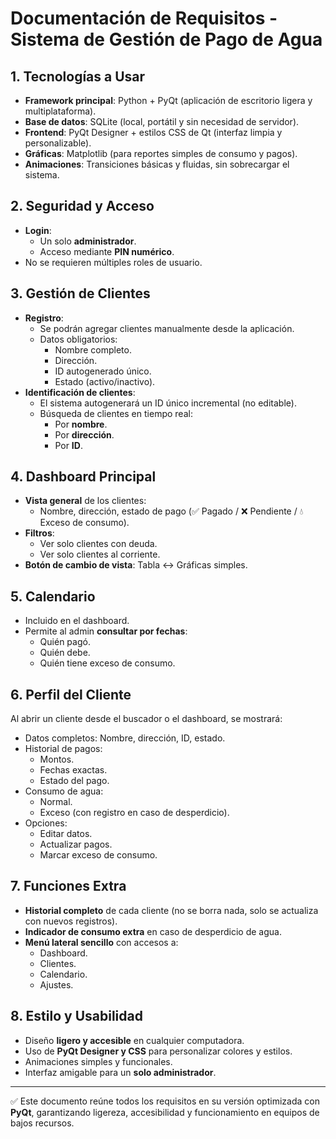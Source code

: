 # Documentación de Requisitos - Sistema de Gestión de Pago de Agua

## 1. Tecnologías a Usar

-   **Framework principal**: Python + PyQt (aplicación de escritorio ligera y multiplataforma).  
-   **Base de datos**: SQLite (local, portátil y sin necesidad de servidor).  
-   **Frontend**: PyQt Designer + estilos CSS de Qt (interfaz limpia y personalizable).  
-   **Gráficas**: Matplotlib (para reportes simples de consumo y pagos).  
-   **Animaciones**: Transiciones básicas y fluidas, sin sobrecargar el sistema.  

## 2. Seguridad y Acceso

-   **Login**:
    -   Un solo **administrador**.  
    -   Acceso mediante **PIN numérico**.  
-   No se requieren múltiples roles de usuario.  

## 3. Gestión de Clientes

-   **Registro**:
    -   Se podrán agregar clientes manualmente desde la aplicación.  
    -   Datos obligatorios:  
        -   Nombre completo.  
        -   Dirección.  
        -   ID autogenerado único.  
        -   Estado (activo/inactivo).  
-   **Identificación de clientes**:
    -   El sistema autogenerará un ID único incremental (no editable).  
    -   Búsqueda de clientes en tiempo real:  
        -   Por **nombre**.  
        -   Por **dirección**.  
        -   Por **ID**.  

## 4. Dashboard Principal

-   **Vista general** de los clientes:  
    -   Nombre, dirección, estado de pago (✅ Pagado / ❌ Pendiente / 💧 Exceso de consumo).  
-   **Filtros**:  
    -   Ver solo clientes con deuda.  
    -   Ver solo clientes al corriente.  
-   **Botón de cambio de vista**: Tabla ↔ Gráficas simples.  

## 5. Calendario

-   Incluido en el dashboard.  
-   Permite al admin **consultar por fechas**:  
    -   Quién pagó.  
    -   Quién debe.  
    -   Quién tiene exceso de consumo.  

## 6. Perfil del Cliente

Al abrir un cliente desde el buscador o el dashboard, se mostrará:  
-   Datos completos: Nombre, dirección, ID, estado.  
-   Historial de pagos:  
    -   Montos.  
    -   Fechas exactas.  
    -   Estado del pago.  
-   Consumo de agua:  
    -   Normal.  
    -   Exceso (con registro en caso de desperdicio).  
-   Opciones:  
    -   Editar datos.  
    -   Actualizar pagos.  
    -   Marcar exceso de consumo.  

## 7. Funciones Extra

-   **Historial completo** de cada cliente (no se borra nada, solo se actualiza con nuevos registros).  
-   **Indicador de consumo extra** en caso de desperdicio de agua.  
-   **Menú lateral sencillo** con accesos a:  
    -   Dashboard.  
    -   Clientes.  
    -   Calendario.  
    -   Ajustes.  

## 8. Estilo y Usabilidad

-   Diseño **ligero y accesible** en cualquier computadora.  
-   Uso de **PyQt Designer y CSS** para personalizar colores y estilos.  
-   Animaciones simples y funcionales.  
-   Interfaz amigable para un **solo administrador**.  

---

✅ Este documento reúne todos los requisitos en su versión optimizada con **PyQt**, garantizando ligereza, accesibilidad y funcionamiento en equipos de bajos recursos.  
